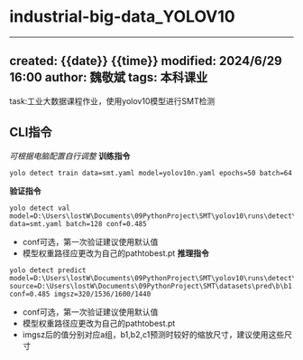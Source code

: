 # industrial-big-data_YOLOV10

---
created: {{date}} {{time}}
modified: 2024/6/29 16:00
author: 魏敬斌
tags: 本科课业
---

task:工业大数据课程作业，使用yolov10模型进行SMT检测

## CLI指令
*可根据电脑配置自行调整*
**训练指令**
```bash
yolo detect train data=smt.yaml model=yolov10n.yaml epochs=50 batch=64 imgsz=320 device=0
```
**验证指令**
```
yolo detect val model=D:\Users\lostW\Documents\09PythonProject\SMT\yolov10\runs\detect\train14\weights\best.pt data=smt.yaml batch=128 conf=0.485
```
- conf可选，第一次验证建议使用默认值
- 模型权重路径应更改为自己的pathtobest.pt
**推理指令**
```
yolo detect predict model=D:\Users\lostW\Documents\09PythonProject\SMT\yolov10\runs\detect\train14\weights\best.pt source=D:\Users\lostW\Documents\09PythonProject\SMT\datasets\pred\b\b1.jpg conf=0.485 imgsz=320/1536/1600/1440
```
- conf可选，第一次验证建议使用默认值
- 模型权重路径应更改为自己的pathtobest.pt
- imgsz后的值分别对应a组，b1,b2,c1预测时较好的缩放尺寸，建议使用这些尺寸
